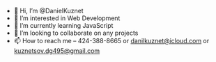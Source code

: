 - 👋 Hi, I’m @DanielKuznet
- 👀 I’m interested in Web Development 
- 🌱 I’m currently learning JavaScript
- 💞️ I’m looking to collaborate on any projects 
- 📫 How to reach me – 424-388-8665 or danilkuznet@icloud.com or kuznetsov.dg495@gmail.com

<!---
DanilKuznet1/DanilKuznet1 is a ✨ special ✨ repository because its `README.md` (this file) appears on your GitHub profile.
You can click the Preview link to take a look at your changes.
--->

